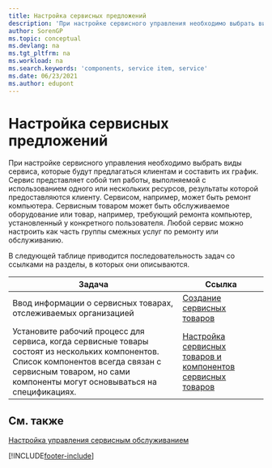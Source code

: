 ```yaml
---
title: Настройка сервисных предложений
description: 'При настройке сервисного управления необходимо выбрать виды сервиса, которые будут предлагаться клиентам и составить их график.'
author: SorenGP
ms.topic: conceptual
ms.devlang: na
ms.tgt_pltfrm: na
ms.workload: na
ms.search.keywords: 'components, service item, service'
ms.date: 06/23/2021
ms.author: edupont
---
```


# <a name="set-up-service-offerings" />Настройка сервисных предложений
При настройке сервисного управления необходимо выбрать виды сервиса, которые будут предлагаться клиентам и составить их график. Сервис представляет собой тип работы, выполняемой с использованием одного или нескольких ресурсов, результаты которой предоставляются клиенту. Сервисом, например, может быть ремонт компьютера. Сервисным товаром может быть обслуживаемое оборудование или товар, например, требующий ремонта компьютер, установленный у конкретного пользователя. Любой сервис можно настроить как часть группы смежных услуг по ремонту или обслуживанию.  
  
В следующей таблице приводится последовательность задач со ссылками на разделы, в которых они описываются.  
  
|**Задача**|**Ссылка**|  
|------------|-------------|  
|Ввод информации о сервисных товарах, отслеживаемых организацией|[Создание сервисных товаров](service-how-to-create-service-items.md)|  
|Установите рабочий процесс для сервиса, когда сервисные товары состоят из нескольких компонентов. Список компонентов всегда связан с сервисным товаром, но сами компоненты могут основываться на спецификациях.|[Настройка сервисных товаров и компонентов сервисных товаров](service-how-setup-service-items.md)|  
  
## <a name="see-also" />См. также
[Настройка управления сервисным обслуживанием](service-setup-service.md)   

[!INCLUDE[footer-include](includes/footer-banner.md)]

